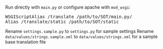 Run directly with ```main.py```
or
configure apache with ```mod_wsgi```:

<pre>
WSGIScriptAlias /translate /path/to/SOT/main.py/
Alias /translate/static /path/to/SOT/static
</pre>

Rename ```settings.sample.py``` to ```settings.py``` for sample settings
Rename ```data/values/strings.sample.xml``` to ```data/values/strings.xml``` for a sample base translation file
